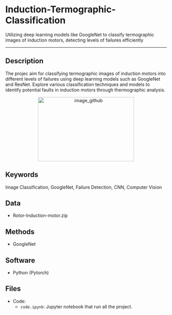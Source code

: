 # Induction-Termographic-Classification
Utilizing deep learning models like GoogleNet to classify termographic images of induction motors, detecting levels of failures efficiently

---
##  Description 
The projec aim for classifying termographic images of induction motors into different levels of failures using deep learning models such as GoogleNet and ResNet. Explore various classification techniques and models to identify potential faults in induction motors through thermographic analysis.

<p align="center">
<img src="https://github.com/alecruces/Induction-Termographic-Classification/assets/67338986/6d4c9689-da21-4cbe-b3e4-4534b894ce69" alt="image_github" style="width:300px;height:200;"/>
</p>

##  Keywords
Image Classification, GoogleNet, Failure Detection, CNN, Computer Vision

##  Data 
* Rotor-Induction-motor.zip

## Methods  
* GoogleNet

## Software 
* Python (Pytorch)

## Files  
* Code:
  - `code.ipynb`: Jupyter notebook that run all the project.
